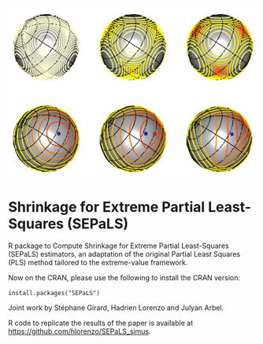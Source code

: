 ![image](images/sparse_prior_3d_triplette.png)
# Shrinkage for Extreme Partial Least-Squares (SEPaLS)

R package to Compute Shrinkage for Extreme Partial Least-Squares (SEPaLS) estimators, an adaptation of the original Partial Least Squares (PLS) method tailored to the extreme-value framework. 

Now on the CRAN, please use the following to install the CRAN version:
```{r}
install.packages("SEPaLS")
```

Joint work by Stéphane Girard, Hadrien Lorenzo and Julyan Arbel.

R code to replicate the results of the paper is available at https://github.com/hlorenzo/SEPaLS_simus.
